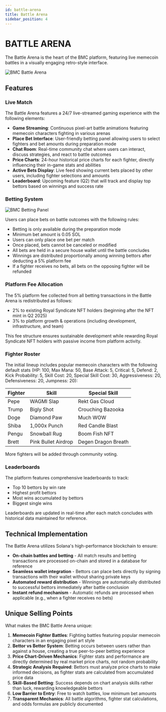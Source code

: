 ```yaml
---
id: battle-arena
title: Battle Arena
sidebar_position: 4
---
```


# BATTLE ARENA

The Battle Arena is the heart of the BMC platform, featuring live memecoin battles in a visually engaging retro-style interface.

![BMC Battle Arena](/img/battle-arena.png)

## Features

### Live Match

The Battle Arena features a 24/7 live-streamed gaming experience with the following elements:

- **Game Streaming**: Continuous pixel-art battle animations featuring memecoin characters fighting in various arenas
- **Place Bet Interface**: User-friendly betting panel allowing users to select fighters and bet amounts during preparation mode
- **Chat Room**: Real-time community chat where users can interact, discuss strategies, and react to battle outcomes
- **Price Charts**: 24-hour historical price charts for each fighter, directly influencing their in-game stats and abilities
- **Active Bets Display**: Live feed showing current bets placed by other users, including fighter selections and amounts
- **Leaderboard**: Upcoming feature (Q2) that will track and display top bettors based on winnings and success rate

### Betting System

![BMC Betting Panel](/img/betting-panel.png)

Users can place bets on battle outcomes with the following rules:

- Betting is only available during the preparation mode
- Minimum bet amount is 0.05 SOL
- Users can only place one bet per match
- Once placed, bets cannot be canceled or modified
- All bets are held in a secure house wallet until the battle concludes
- Winnings are distributed proportionally among winning bettors after deducting a 5% platform fee
- If a fighter receives no bets, all bets on the opposing fighter will be refunded

### Platform Fee Allocation

The 5% platform fee collected from all betting transactions in the Battle Arena is redistributed as follows:

- 2% to existing Royal Syndicate NFT holders (beginning after the NFT mint in Q2 2025)
- 3% to platform growth & operations (including development, infrastructure, and team)

This fee structure ensures sustainable development while rewarding Royal Syndicate NFT holders with passive income from platform activity.

### Fighter Roster

The initial lineup includes popular memecoin characters with the following default stats (HP: 100, Max Mana: 50, Base Attack: 5, Critical: 5, Defend: 2, Kick Probability: 5, Skill Cost: 20, Special Skill Cost: 30, Aggressiveness: 20, Defensiveness: 20, Jumpness: 20):

| Fighter | Skill | Special Skill |
|---------|-------|---------------|
| Pepe | WAGMI Slap | Rekt Gas Cloud |
| Trump | Bigly Shot | Crouching Bazooka |
| Doge | Diamond Paw | Much WOW |
| Shiba | 1,000x Punch | Red Candle Blast |
| Pengu | Snowball Rug | Boom Fish NFT |
| Brett | Pink Bullet Airdrop | Degen Dragon Breath |

More fighters will be added through community voting.

### Leaderboards

The platform features comprehensive leaderboards to track:

- Top 10 bettors by win rate
- Highest profit bettors
- Most wins accumulated by bettors
- Biggest single wins

Leaderboards are updated in real-time after each match concludes with historical data maintained for reference.

## Technical Implementation

The Battle Arena utilizes Solana's high-performance blockchain to ensure:

- **On-chain battles and betting** - All match results and betting transactions are processed on-chain and stored in a database for reference
- **Seamless wallet integration** - Bettors can place bets directly by signing transactions with their wallet without sharing private keys
- **Automated reward distribution** - Winnings are automatically distributed to successful bettors immediately after battle conclusion
- **Instant refund mechanism** - Automatic refunds are processed when applicable (e.g., when a fighter receives no bets)

## Unique Selling Points

What makes the BMC Battle Arena unique:

1. **Memecoin Fighter Battles**: Fighting battles featuring popular memecoin characters in an engaging pixel art style
2. **Bettor vs Bettor System**: Betting occurs between users rather than against a house, creating a true peer-to-peer betting experience
3. **Price Chart-Driven Mechanics**: Fighter stats and performance are directly determined by real market price charts, not random probability
4. **Strategic Analysis Required**: Bettors must analyze price charts to make informed decisions, as fighter stats are calculated from accumulated price data
5. **Skill-Based Betting**: Success depends on chart analysis skills rather than luck, rewarding knowledgeable bettors
6. **Low Barrier to Entry**: Free to watch battles, low minimum bet amounts
7. **Transparent Mechanics**: All battle algorithms, fighter stat calculations, and odds formulas are publicly documented
